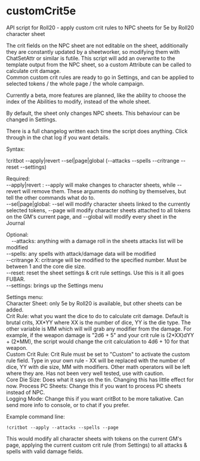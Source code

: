 # customCrit5e
API script for Roll20 - apply custom crit rules to NPC sheets for 5e by Roll20 character sheet

The crit fields on the NPC sheet are not editable on the sheet, additionally they are constantly updated by a sheetworker,
so modifying them with ChatSetAttr or similar is futile. This script will add an overwrite to the template output from the
NPC sheet, so a custom Attribute can be called to calculate crit damage.  
Common custom crit rules are ready to go in Settings, and can be applied to selected tokens / the whole page / the whole
campaign.

Currently a beta, more features are planned, like the ability to choose the index of the Abilities to modify, instead of
the whole sheet.

By default, the sheet only changes NPC sheets. This behaviour can be changed in Settings.

There is a full changelog written each time the script does anything. Click through in the chat log if you want details.

Syntax:

!critbot --apply|revert --sel|page|global (--attacks --spells --critrange --reset --settings)

Required:  
	--apply|revert : --apply will make changes to character sheets, while --revert will remove them. These arguments 
		do nothing by themselves, but tell the other commands what do to.  
	--sel|page|global: --sel will modify character sheets linked to the currently selected tokens, --page will modify
		character sheets attached to all tokens on the GM's current page, and --global will modify every sheet
		in the Journal
		
Optional:  
&emsp;--attacks:	anything with a damage roll in the sheets attacks list will be modified  
--spells:	any spells with attack/damage data will be modified  
--critrange X:	critrange will be modified to the specified number. Must be between 1 and the core die size.  
--reset:	reset the sheet settings & crit rule settings. Use this is it all goes FUBAR.  
--settings:	brings up the Settings menu  
	
Settings menu:  
	Character Sheet:	only 5e by Roll20 is available, but other sheets can be added.   
	Crit Rule:		what you want the dice to do to calculate crit damage. Default is brutal crits,
				XX\*YY where XX is the number of dice, YY is the die type. The other variable is
				MM which will will grab any modifier from the damage. For example, if the weapon
				damage is "2d6 + 5" and your crit rule is (2\*XX)dYY + (2\*MM), the script would
				change the crit calculation to 4d6 + 10 for that weapon.  
	Custom Crit Rule:	Crit Rule must be set to "Custom" to activate the custom rule field. Type in your
				own rule - XX will be replaced with the number of dice, YY with die size, MM with 
				modifiers. Other math operators will be left where they are. Has not been very
				well tested, use with caution.  
	Core Die Size:		Does what it says on the tin. Changing this has little effect for now.
	Process PC Sheets:	Change this if you want to process PC sheets instead of NPC.  
	Logging Mode:		Change this if you want critBot to be more talkative. Can send more info to console,
				or to chat if you prefer.  
				
Example command line:
```
!critbot --apply --attacks --spells --page
```
This would modify all character sheets with tokens on the current GM's page, applying the current custom crit rule
(from Settings) to all attacks & spells with valid damage fields.
